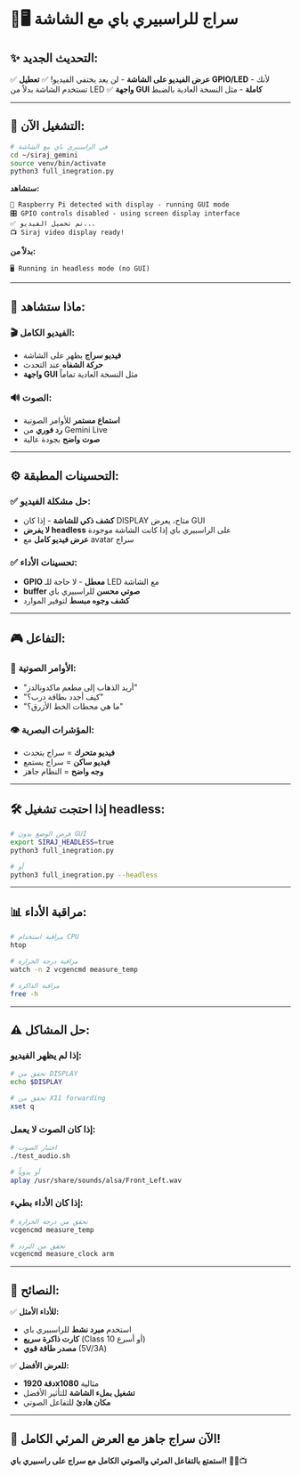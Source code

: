 # 🍓🖥️ سراج للراسبيري باي مع الشاشة

## ✨ **التحديث الجديد:**

✅ **عرض الفيديو على الشاشة** - لن يعد يختفي الفيديو!
✅ **تعطيل GPIO/LED** - لأنك تستخدم الشاشة بدلاً من LED
✅ **واجهة GUI كاملة** - مثل النسخة العادية بالضبط

---

## 🚀 **التشغيل الآن:**

```bash
# في الراسبيري باي مع الشاشة
cd ~/siraj_gemini
source venv/bin/activate
python3 full_inegration.py
```

**ستشاهد:**
```
🍓 Raspberry Pi detected with display - running GUI mode
🎛️ GPIO controls disabled - using screen display interface
✅ تم تحميل الفيديو...
📺 Siraj video display ready!
```

**بدلاً من:**
```
🖥️ Running in headless mode (no GUI)
```

---

## 🎥 **ماذا ستشاهد:**

### **🎬 الفيديو الكامل:**
- **فيديو سراج** يظهر على الشاشة
- **حركة الشفاه** عند التحدث
- **واجهة GUI** مثل النسخة العادية تماماً

### **🔊 الصوت:**
- **استماع مستمر** للأوامر الصوتية
- **رد فوري** من Gemini Live
- **صوت واضح** بجودة عالية

---

## ⚙️ **التحسينات المطبقة:**

### **✅ حل مشكلة الفيديو:**
- **كشف ذكي للشاشة** - إذا كان DISPLAY متاح، يعرض GUI
- **لا يفرض headless** على الراسبيري باي إذا كانت الشاشة موجودة
- **عرض فيديو كامل** مع avatar سراج

### **✅ تحسينات الأداء:**
- **GPIO معطل** - لا حاجة للـ LED مع الشاشة
- **buffer صوتي محسن** للراسبيري باي
- **كشف وجوه مبسط** لتوفير الموارد

---

## 🎮 **التفاعل:**

### **🎤 الأوامر الصوتية:**
- "أريد الذهاب إلى مطعم ماكدونالدز"
- "كيف أجدد بطاقة درب؟"
- "ما هي محطات الخط الأزرق؟"

### **👁️ المؤشرات البصرية:**
- **فيديو متحرك** = سراج يتحدث
- **فيديو ساكن** = سراج يستمع
- **وجه واضح** = النظام جاهز

---

## 🛠️ **إذا احتجت تشغيل headless:**

```bash
# فرض الوضع بدون GUI
export SIRAJ_HEADLESS=true
python3 full_inegration.py

# أو
python3 full_inegration.py --headless
```

---

## 📊 **مراقبة الأداء:**

```bash
# مراقبة استخدام CPU
htop

# مراقبة درجة الحرارة
watch -n 2 vcgencmd measure_temp

# مراقبة الذاكرة
free -h
```

---

## ⚠️ **حل المشاكل:**

### **إذا لم يظهر الفيديو:**
```bash
# تحقق من DISPLAY
echo $DISPLAY

# تحقق من X11 forwarding
xset q
```

### **إذا كان الصوت لا يعمل:**
```bash
# اختبار الصوت
./test_audio.sh

# أو يدوياً
aplay /usr/share/sounds/alsa/Front_Left.wav
```

### **إذا كان الأداء بطيء:**
```bash
# تحقق من درجة الحرارة
vcgencmd measure_temp

# تحقق من التردد
vcgencmd measure_clock arm
```

---

## 🎯 **النصائح:**

✅ **للأداء الأمثل:**
- استخدم **مبرد نشط** للراسبيري باي
- **كارت ذاكرة سريع** (Class 10 أو أسرع)
- **مصدر طاقة قوي** (5V/3A)

✅ **للعرض الأفضل:**
- **دقة 1920x1080** مثالية
- **تشغيل بملء الشاشة** للتأثير الأفضل
- **مكان هادئ** للتفاعل الصوتي

---

## 🎉 **الآن سراج جاهز مع العرض المرئي الكامل!**

**استمتع بالتفاعل المرئي والصوتي الكامل مع سراج على راسبيري باي!** 🚀🍓📺 